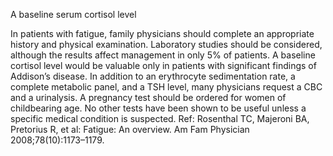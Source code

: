 A baseline serum cortisol level

In patients with fatigue, family physicians should complete an appropriate history and physical examination. Laboratory studies should be considered, although the results affect management in only 5% of patients. A baseline cortisol level would be valuable only in patients with significant findings of Addison’s disease. In addition to an erythrocyte sedimentation rate, a complete metabolic panel, and a TSH level, many physicians request a CBC and a urinalysis. A pregnancy test should be ordered for women of childbearing age. No other tests have been shown to be useful unless a specific medical condition is suspected.
  Ref: Rosenthal TC, Majeroni BA, Pretorius R, et al: Fatigue: An overview. Am Fam Physician 2008;78(10):1173–1179.